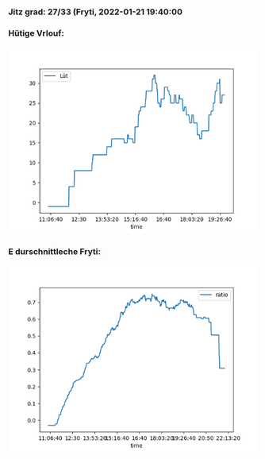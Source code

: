 ### Jitz grad: 27/33 (Fryti, 2022-01-21 19:40:00

### Hütige Vrlouf:
![Graph](Today.png)

### E durschnittleche Fryti:
![Graph](Fryti.png)